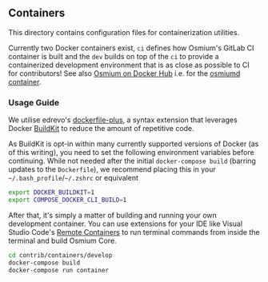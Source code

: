 ## Containers

This directory contains configuration files for containerization utilities.

Currently two Docker containers exist, `ci` defines how Osmium's GitLab CI container is built and the `dev` builds on top of the `ci` to provide a containerized development environment that is as close as possible to CI for contributors! See also [Osmium on Docker Hub](https://hub.docker.com/u/dashpay) i.e. for the [osmiumd container](https://hub.docker.com/r/dashpay/dashd).

### Usage Guide

We utilise edrevo's [dockerfile-plus](https://github.com/edrevo/dockerfile-plus), a syntax extension that
leverages Docker [BuildKit](https://docs.docker.com/develop/develop-images/build_enhancements/) to reduce
the amount of repetitive code.

As BuildKit is opt-in within many currently supported versions of Docker (as of this writing), you need to
set the following environment variables before continuing. While not needed after the initial `docker-compose build`
(barring updates to the `Dockerfile`), we recommend placing this in your `~/.bash_profile`/`~/.zshrc` or equivalent

```bash
export DOCKER_BUILDKIT=1
export COMPOSE_DOCKER_CLI_BUILD=1
```

After that, it's simply a matter of building and running your own development container. You can use extensions
for your IDE like Visual Studio Code's [Remote Containers](https://code.visualstudio.com/docs/remote/containers)
to run terminal commands from inside the terminal and build Osmium Core.

```bash
cd contrib/containers/develop
docker-compose build
docker-compose run container
```
